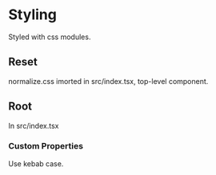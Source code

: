 # Styling

Styled with css modules.

## Reset

normalize.css imorted in src/index.tsx, top-level component.

## Root

In src/index.tsx

### Custom Properties

Use kebab case.

